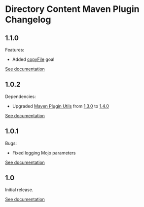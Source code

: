 # Directory Content Maven Plugin Changelog

## 1.1.0
Features:
* Added [copyFile](http://directory-content-maven-plugin.projects.gabrys.biz/1.1.0/copyFile-mojo.html) goal

[See documentation](http://directory-content-maven-plugin.projects.gabrys.biz/1.1.0/)

## 1.0.2
Dependencies:
* Upgraded [Maven Plugin Utils](http://maven-plugin-utils.projects.gabrys.biz/) from [1.3.0](http://maven-plugin-utils.projects.gabrys.biz/1.3.0/) to [1.4.0](http://maven-plugin-utils.projects.gabrys.biz/1.4.0/)

[See documentation](http://directory-content-maven-plugin.projects.gabrys.biz/1.0.2/)

## 1.0.1
Bugs:
* Fixed logging Mojo parameters

[See documentation](http://directory-content-maven-plugin.projects.gabrys.biz/1.0.1/)

## 1.0
Initial release.

[See documentation](http://directory-content-maven-plugin.projects.gabrys.biz/1.0/)